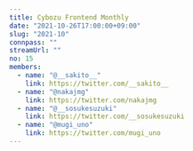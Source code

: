 ```yaml
---
title: Cybozu Frontend Monthly
date: "2021-10-26T17:00:00+09:00"
slug: "2021-10"
connpass: ""
streamUrl: ""
no: 15
members:
  - name: "@__sakito__"
    link: https://twitter.com/__sakito__
  - name: "@nakajmg"
    link: https://twitter.com/nakajmg
  - name: "@__sosukesuzuki"
    link: https://twitter.com/__sosukesuzuki
  - name: "@mugi_uno"
    link: https://twitter.com/mugi_uno
---
```

